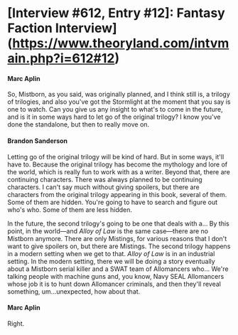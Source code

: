 # [Interview #612, Entry #12]: Fantasy Faction Interview](https://www.theoryland.com/intvmain.php?i=612#12)

#### Marc Aplin

So, Mistborn, as you said, was originally planned, and I think still is, a trilogy of trilogies, and also you've got the Stormlight at the moment that you say is one to watch. Can you give us any insight to what's to come in the future, and is it in some ways hard to let go of the original trilogy? I know you've done the standalone, but then to really move on.

#### Brandon Sanderson

Letting go of the original trilogy will be kind of hard. But in some ways, it'll have to. Because the original trilogy has become the mythology and lore of the world, which is really fun to work with as a writer. Beyond that, there are continuing characters. There was always planned to be continuing characters. I can't say much without giving spoilers, but there are characters from the original trilogy appearing in this book, several of them. Some of them are hidden. You're going to have to search and figure out who's who. Some of them are less hidden.

In the future, the second trilogy's going to be one that deals with a... By this point, in the world—and
*Alloy of Law*
is the same case—there are no Mistborn anymore. There are only Mistings, for various reasons that I don't want to give spoilers on, but there are Mistings. The second trilogy happens in a modern setting when we get to that.
*Alloy of Law*
is in an industrial setting. In the modern setting, there we will be doing a story eventually about a Mistborn serial killer and a SWAT team of Allomancers who... We're talking people with machine guns and, you know, Navy SEAL Allomancers whose job it is to hunt down Allomancer criminals, and then they'll reveal something, um...unexpected, how about that.

#### Marc Aplin

Right.

